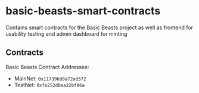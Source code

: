 # basic-beasts-smart-contracts

Contains smart contracts for the Basic Beasts project as well as frontend for usability testing and admin dashboard for minting

## Contracts

Basic Beasts Contract Addresses: 
- MainNet: `0x117396d8a72ad372`
- TestNet: `0xfa252d0aa22bf86a`
